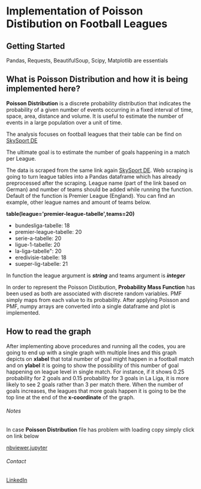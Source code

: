 # Implementation of Poisson Distibution on Football Leagues 


## Getting Started

Pandas, Requests, BeautifulSoup, Scipy, Matplotlib are essentials


## What is Poisson Distribution and how it is being implemented here?

**Poisson Distribution** is a discrete probability distribution that indicates the probability of a given number of events occurring in a fixed interval of time, space, area, distance and volume. It is useful to estimate the number of events in a large population over a unit of time.


The analysis focuses on football leagues that their table can be find on [SkySport DE](https://sport.sky.de/fussball/tabellen) 


The ultimate goal is to estimate the number of goals happening in a match per League.


The data is scraped from the same link again [SkySport DE](https://sport.sky.de/fussball/tabellen). Web scraping is going to turn league tables into a Pandas dataframe which has already preprocessed after the scraping. League name (part of the link based on German) and number of teams should be added while running the function. Default of the function is Premier League (England). You can find an example, other league names and amount of teams below.

**table(league='premier-league-tabelle',teams=20)**

- bundesliga-tabelle: 18
- premier-league-tabelle: 20
- serie-a-tabelle: 20
- ligue-1-tabelle: 20
- la-liga-tabelle": 20
- eredivisie-tabelle: 18
- sueper-lig-tabelle: 21

In function the league argument is ***string*** and teams argument is ***integer***

In order to represent the Poisson Distibution, **Probability Mass Function** has been used as both are associated with discrete random variables. PMF simply maps from each value to its probability. After applying Poisson and PMF, numpy arrays are converted into a single dataframe and plot is implemented.


## How to read the graph

After implementing above procedures and running all the codes, you are going to end up with a single graph with multiple lines and this graph depicts on **xlabel** that total number of goal might happen in a football match and on **ylabel** it is going to show the possibility of this number of goal happening on league level in single match. For instance, if it shows 0.25 probability for 2 goals and 0.15 probability for 3 goals in La Liga, it is more likely to see 2 goals rather than 3 per match there. When the number of goals increases, the leagues that more goals happen it is going to be the top line at the end of the **x-coordinate** of the graph.



###### Notes

In case **Poisson Distribution** file has problem with loading copy simply click on link below


[nbviewer.jupyter](https://nbviewer.jupyter.org/github/cabulut/Poisson-Distribution/blob/master/Poisson%20Distribution.ipynb)

###### Contact

[LinkedIn](https://www.linkedin.com/in/caner-bulut-48a0784a/)